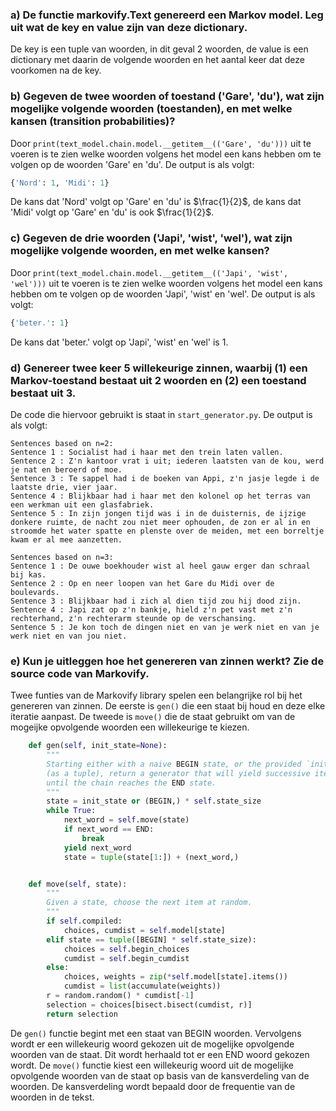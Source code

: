 ### a) De functie markovify.Text genereerd een Markov model. Leg uit wat de key en value zijn van deze dictionary.

De key is een tuple van woorden, in dit geval 2 woorden, de value is een dictionary met daarin de volgende woorden en het aantal keer dat deze voorkomen na de key.

### b) Gegeven de twee woorden of toestand ('Gare', 'du'), wat zijn mogelijke volgende woorden (toestanden), en met welke kansen (transition probabilities)?

Door `print(text_model.chain.model.__getitem__(('Gare', 'du')))` uit te voeren is te zien welke woorden volgens het model een kans hebben om te volgen op de woorden 'Gare' en 'du'. De output is als volgt:

```python
{'Nord': 1, 'Midi': 1}
```

De kans dat 'Nord' volgt op 'Gare' en 'du' is $\frac{1}{2}$, de kans dat 'Midi' volgt op 'Gare' en 'du' is ook $\frac{1}{2}$.

### c) Gegeven de drie woorden ('Japi', 'wist', 'wel'), wat zijn mogelijke volgende woorden, en met welke kansen?

Door `print(text_model.chain.model.__getitem__(('Japi', 'wist', 'wel')))` uit te voeren is te zien welke woorden volgens het model een kans hebben om te volgen op de woorden 'Japi', 'wist' en 'wel'. De output is als volgt:

```python
{'beter.': 1}
```

De kans dat 'beter.' volgt op 'Japi', 'wist' en 'wel' is $1$.
### d) Genereer twee keer 5 willekeurige zinnen, waarbij (1) een Markov-toestand bestaat uit 2 woorden en (2) een toestand bestaat uit 3.

De code die hiervoor gebruikt is staat in `start_generator.py`. De output is als volgt:
```
Sentences based on n=2:
Sentence 1 : Socialist had i haar met den trein laten vallen.
Sentence 2 : Z'n kantoor vrat i uit; iederen laatsten van de kou, werd je nat en beroerd of moe.
Sentence 3 : Te sappel had i de boeken van Appi, z'n jasje legde i de laatste drie, vier jaar.
Sentence 4 : Blijkbaar had i haar met den kolonel op het terras van een werkman uit een glasfabriek.
Sentence 5 : In zijn jongen tijd was i in de duisternis, de ijzige donkere ruimte, de nacht zou niet meer ophouden, de zon er al in en stroomde het water spatte en plenste over de meiden, met een borreltje kwam er al mee aanzetten.

Sentences based on n=3:
Sentence 1 : De ouwe boekhouder wist al heel gauw erger dan schraal bij kas.
Sentence 2 : Op en neer loopen van het Gare du Midi over de boulevards.
Sentence 3 : Blijkbaar had i zich al dien tijd zou hij dood zijn.
Sentence 4 : Japi zat op z'n bankje, hield z'n pet vast met z'n rechterhand, z'n rechterarm steunde op de verschansing.
Sentence 5 : Je kon toch de dingen niet en van je werk niet en van je werk niet en van jou niet.
```


### e) Kun je uitleggen hoe het genereren van zinnen werkt? Zie de source code van Markovify.

Twee funties van de Markovify library spelen een belangrijke rol bij het genereren van zinnen. De eerste is `gen()` die een staat bij houd en deze elke iteratie aanpast. De tweede is `move()` die de staat gebruikt om van de mogeijke opvolgende woorden een willekeurige te kiezen.

```python
    def gen(self, init_state=None):
        """
        Starting either with a naive BEGIN state, or the provided `init_state`
        (as a tuple), return a generator that will yield successive items
        until the chain reaches the END state.
        """
        state = init_state or (BEGIN,) * self.state_size
        while True:
            next_word = self.move(state)
            if next_word == END:
                break
            yield next_word
            state = tuple(state[1:]) + (next_word,)
```

```python

    def move(self, state):
        """
        Given a state, choose the next item at random.
        """
        if self.compiled:
            choices, cumdist = self.model[state]
        elif state == tuple([BEGIN] * self.state_size):
            choices = self.begin_choices
            cumdist = self.begin_cumdist
        else:
            choices, weights = zip(*self.model[state].items())
            cumdist = list(accumulate(weights))
        r = random.random() * cumdist[-1]
        selection = choices[bisect.bisect(cumdist, r)]
        return selection
```

De `gen()` functie begint met een staat van BEGIN woorden. Vervolgens wordt er een willekeurig woord gekozen uit de mogelijke opvolgende woorden van de staat. Dit wordt herhaald tot er een END woord gekozen wordt. De `move()` functie kiest een willekeurig woord uit de mogelijke opvolgende woorden van de staat op basis van de kansverdeling van de woorden. De kansverdeling wordt bepaald door de frequentie van de woorden in de tekst.